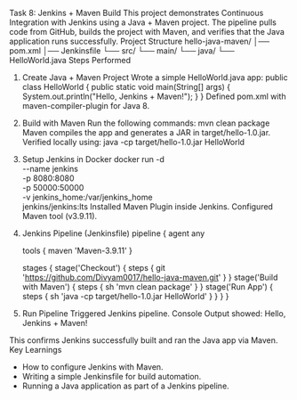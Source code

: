 Task 8: Jenkins + Maven Build
This project demonstrates Continuous Integration with Jenkins using a Java + Maven project. The pipeline pulls code from GitHub, builds the project with Maven, and verifies that the Java application runs successfully.
Project Structure
hello-java-maven/
│── pom.xml
│── Jenkinsfile
└── src/
    └── main/
        └── java/
            └── HelloWorld.java
Steps Performed
1. Create Java + Maven Project
Wrote a simple HelloWorld.java app:
public class HelloWorld {
    public static void main(String[] args) {
        System.out.println("Hello, Jenkins + Maven!");
    }
}
Defined pom.xml with maven-compiler-plugin for Java 8.
2. Build with Maven
Run the following commands:
mvn clean package
Maven compiles the app and generates a JAR in target/hello-1.0.jar.
Verified locally using:
java -cp target/hello-1.0.jar HelloWorld
3. Setup Jenkins in Docker
docker run -d \
  --name jenkins \
  -p 8080:8080 \
  -p 50000:50000 \
  -v jenkins_home:/var/jenkins_home \
  jenkins/jenkins:lts
Installed Maven Plugin inside Jenkins.
Configured Maven tool (v3.9.11).
4. Jenkins Pipeline (Jenkinsfile)
pipeline {
    agent any

    tools {
        maven 'Maven-3.9.11'
    }

    stages {
        stage('Checkout') {
            steps {
                git 'https://github.com/Divyam0017/hello-java-maven.git'
            }
        }
        stage('Build with Maven') {
            steps {
                sh 'mvn clean package'
            }
        }
        stage('Run App') {
            steps {
                sh 'java -cp target/hello-1.0.jar HelloWorld'
            }
        }
    }
}
5. Run Pipeline
Triggered Jenkins pipeline.
Console Output showed:
Hello, Jenkins + Maven!

This confirms Jenkins successfully built and ran the Java app via Maven.
Key Learnings
- How to configure Jenkins with Maven.
- Writing a simple Jenkinsfile for build automation.
- Running a Java application as part of a Jenkins pipeline.
